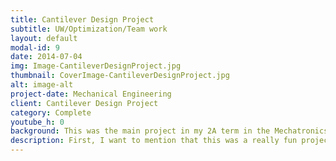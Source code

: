 ```yaml
---
title: Cantilever Design Project
subtitle: UW/Optimization/Team work 
layout: default
modal-id: 9
date: 2014-07-04
img: Image-CantileverDesignProject.jpg
thumbnail: CoverImage-CantileverDesignProject.jpg
alt: image-alt
project-date: Mechanical Engineering
client: Cantilever Design Project
category: Complete
youtube_h: 0
background: This was the main project in my 2A term in the Mechatronics Engineering program at the University of Waterloo. It was a 3 person team competition on which design has the best weight to payload ratio.
description: First, I want to mention that this was a really fun project and our team really put the time into going above and beyond. So the challenge was simple, we were given material (specific wooden pins and plates) to use to design a cantilever that spans 30 cm with 4 anchor point on a wall. The real challenge was to use force analysis and failure mode calculations to find and build the best design. We started by creating a general structure for the bridge and wrote some MATLAB code to calculate the solution to the equation that described the bridge. With the way we modeled the problem, we could keep improving the weight to payload ratio by using more material. We were limited in the materials that were given to us, so we used all of it make the heaviest (double the weight of any cantilever in the competition) cantilever that was able to carry more than 20 kg at a reach of 30 cm and came in at 3rd place. But, one catch to the result was that we were actually stopped by the professor during the competition because our cantilever was so strong that the test bench broke before the cantilever did (our demo was scheduled last because of this reason!). Overall the project was a lot of fun and although we didn’t win the 1st place, we were the only group that broke the test bench and was forced to stop so I consider that an awesome win! There is a detailed report on this project, if anyone wants to take a look!
---
```

